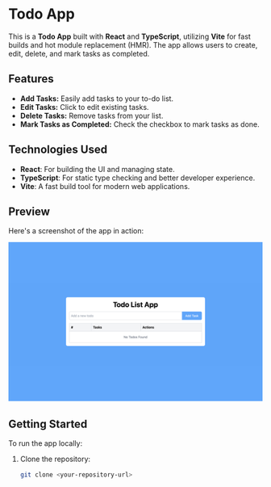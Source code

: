 # Todo App

This is a **Todo App** built with **React** and **TypeScript**, utilizing **Vite** for fast builds and hot module replacement (HMR). The app allows users to create, edit, delete, and mark tasks as completed.

## Features

- **Add Tasks:** Easily add tasks to your to-do list.
- **Edit Tasks:** Click to edit existing tasks.
- **Delete Tasks:** Remove tasks from your list.
- **Mark Tasks as Completed:** Check the checkbox to mark tasks as done.

## Technologies Used

- **React**: For building the UI and managing state.
- **TypeScript**: For static type checking and better developer experience.
- **Vite**: A fast build tool for modern web applications.

## Preview

Here's a screenshot of the app in action:

![Todo App Screenshot](./src/assets/img/todo-screenshot.png)

## Getting Started

To run the app locally:

1. Clone the repository:
   ```bash
   git clone <your-repository-url>
   ```
